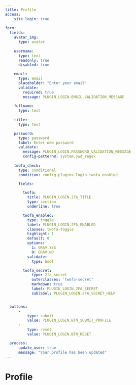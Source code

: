 ```yaml
---
title: Profile
access:
    site.login: true
    
form:
  fields:
    avatar_img:
      type: avatar
  
    username:
      type: text
      readonly: true
      disabled: true

    email:
      type: email
      placeholder: "Enter your email"
      validate:
        required: true
        message: PLUGIN_LOGIN.EMAIL_VALIDATION_MESSAGE
        
    fullname:
      type: text
      
    title:
      type: text  

    password:
      type: password
      label: Enter new password
      validate:
        message: PLUGIN_LOGIN.PASSWORD_VALIDATION_MESSAGE
        config-pattern@: system.pwd_regex
        
    twofa_check:
      type: conditional
      condition: config.plugins.login.twofa_enabled

      fields:

        twofa:
          title: PLUGIN_LOGIN.2FA_TITLE
          type: section
          underline: true

        twofa_enabled:
          type: toggle
          label: PLUGIN_LOGIN.2FA_ENABLED
          classes: twofa-toggle
          highlight: 1
          default: 0
          options:
            1: GRAV.YES
            0: GRAV.NO
          validate:
            type: bool

        twofa_secret:
            type: 2fa_secret
            outerclasses: 'twofa-secret'
            markdown: true
            label: PLUGIN_LOGIN.2FA_SECRET
            sublabel: PLUGIN_LOGIN.2FA_SECRET_HELP    


  buttons:
      -
          type: submit
          value: PLUGIN_LOGIN.BTN_SUBMIT_PROFILE
      -
          type: reset
          value: PLUGIN_LOGIN.BTN_RESET

  process:
      update_user: true
      message: "Your profile has been updated"
---
```


# Profile